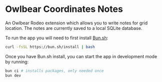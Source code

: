 # Owlbear Coordinates Notes

An Owlbear Rodeo extension which allows you to write notes for grid location. The notes are currently saved to a local SQLite database.

To run the app you will need to first install [Bun.sh](https://bun.sh/):

```bash
curl -fsSL https://bun.sh/install | bash
```

Once you have Bun.sh install, you can start the app in development mode by running:

```bash
bun ci # installs packages, only needed once
bun dev
```
